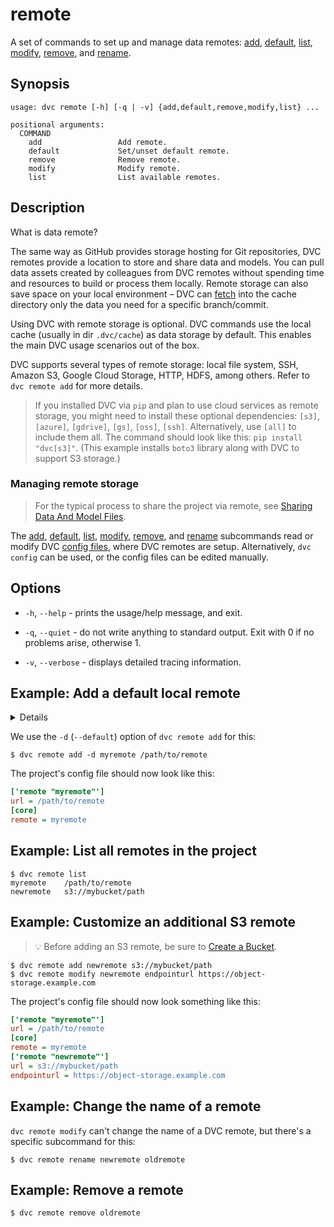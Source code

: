 # remote

A set of commands to set up and manage data remotes:
[add](/doc/command-reference/remote/add),
[default](/doc/command-reference/remote/default),
[list](/doc/command-reference/remote/list),
[modify](/doc/command-reference/remote/modify),
[remove](/doc/command-reference/remote/remove), and
[rename](/doc/command-reference/remote/rename).

## Synopsis

```usage
usage: dvc remote [-h] [-q | -v] {add,default,remove,modify,list} ...

positional arguments:
  COMMAND
    add                 Add remote.
    default             Set/unset default remote.
    remove              Remove remote.
    modify              Modify remote.
    list                List available remotes.
```

## Description

What is data remote?

The same way as GitHub provides storage hosting for Git repositories, DVC
remotes provide a location to store and share data and models. You can pull data
assets created by colleagues from DVC remotes without spending time and
resources to build or process them locally. Remote storage can also save space
on your local environment – DVC can [fetch](/doc/command-reference/fetch) into
the <abbr>cache directory</abbr> only the data you need for a specific
branch/commit.

Using DVC with remote storage is optional. DVC commands use the local cache
(usually in dir `.dvc/cache`) as data storage by default. This enables the main
DVC usage scenarios out of the box.

DVC supports several types of remote storage: local file system, SSH, Amazon S3,
Google Cloud Storage, HTTP, HDFS, among others. Refer to `dvc remote add` for
more details.

> If you installed DVC via `pip` and plan to use cloud services as remote
> storage, you might need to install these optional dependencies: `[s3]`,
> `[azure]`, `[gdrive]`, `[gs]`, `[oss]`, `[ssh]`. Alternatively, use `[all]` to
> include them all. The command should look like this: `pip install "dvc[s3]"`.
> (This example installs `boto3` library along with DVC to support S3 storage.)

### Managing remote storage

> For the typical process to share the <abbr>project</abbr> via remote, see
> [Sharing Data And Model Files](/doc/use-cases/sharing-data-and-model-files).

The [add](/doc/command-reference/remote/add),
[default](/doc/command-reference/remote/default),
[list](/doc/command-reference/remote/list),
[modify](/doc/command-reference/remote/modify),
[remove](/doc/command-reference/remote/remove), and
[rename](/doc/command-reference/remote/rename) subcommands read or modify DVC
[config files](/doc/command-reference/config), where DVC remotes are setup.
Alternatively, `dvc config` can be used, or the config files can be edited
manually.

## Options

- `-h`, `--help` - prints the usage/help message, and exit.

- `-q`, `--quiet` - do not write anything to standard output. Exit with 0 if no
  problems arise, otherwise 1.

- `-v`, `--verbose` - displays detailed tracing information.

## Example: Add a default local remote

<details>

### What is a "local remote" ?

While the term may seem contradictory, it doesn't have to be. The "local" part
refers to the type of location where the storage is: another directory in the
same file system. "Remote" is how we call storage for <abbr>DVC projects</abbr>.
It's essentially a local backup for data tracked by DVC.

</details>

We use the `-d` (`--default`) option of `dvc remote add` for this:

```dvc
$ dvc remote add -d myremote /path/to/remote
```

The <abbr>project</abbr>'s config file should now look like this:

```ini
['remote "myremote"']
url = /path/to/remote
[core]
remote = myremote
```

## Example: List all remotes in the project

```dvc
$ dvc remote list
myremote	/path/to/remote
newremote	s3://mybucket/path
```

## Example: Customize an additional S3 remote

> 💡 Before adding an S3 remote, be sure to
> [Create a Bucket](https://docs.aws.amazon.com/AmazonS3/latest/gsg/CreatingABucket.html).

```dvc
$ dvc remote add newremote s3://mybucket/path
$ dvc remote modify newremote endpointurl https://object-storage.example.com
```

The project's config file should now look something like this:

```ini
['remote "myremote"']
url = /path/to/remote
[core]
remote = myremote
['remote "newremote"']
url = s3://mybucket/path
endpointurl = https://object-storage.example.com
```

## Example: Change the name of a remote

`dvc remote modify` can't change the name of a DVC remote, but there's a
specific subcommand for this:

```dvc
$ dvc remote rename newremote oldremote
```

## Example: Remove a remote

```dvc
$ dvc remote remove oldremote
```
